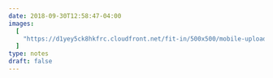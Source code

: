 ```yaml
---
date: 2018-09-30T12:58:47-04:00
images:
  [
    "https://d1yey5ck8hkfrc.cloudfront.net/fit-in/500x500/mobile-uploads/IMG_2356.jpg",
  ]
type: notes
draft: false
---
```

